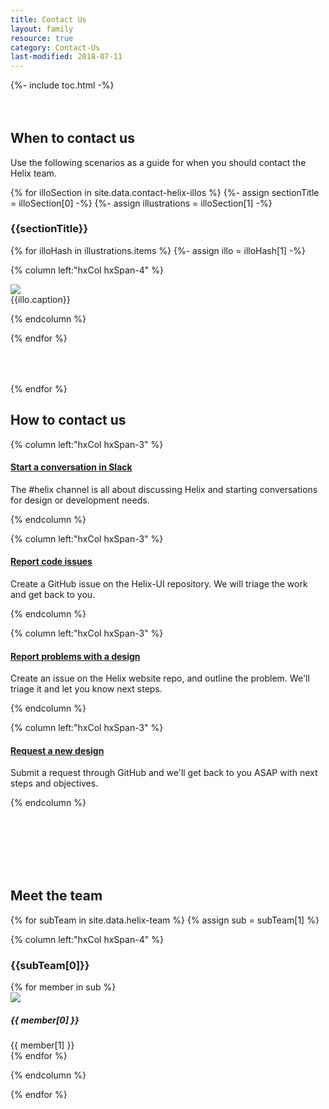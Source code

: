 ```yaml
---
title: Contact Us
layout: family
resource: true
category: Contact-Us
last-modified: 2018-07-11
---
```


<section class="static-section" markdown="1" style="margin-bottom:4rem;">
{%- include toc.html -%}
</section>

## When to contact us

Use the following scenarios as a guide for when you should contact the Helix team.

{% for illoSection in site.data.contact-helix-illos %}
{%- assign sectionTitle = illoSection[0] -%}
{%- assign illustrations = illoSection[1] -%}

<section class="static-section" markdown="1">

### {{sectionTitle}}

<div class="hxRow" markdown="1" style="margin-bottom:4rem;">

{% for illoHash in illustrations.items %}
{%- assign illo = illoHash[1] -%}

{% column left:"hxCol hxSpan-4" %}

<div class="illustration-thumbnail {{illustrations.color}}">
  <img src="{{site.url}}/assets/images/contact-us/{{illo.image}}.png" class="illustration-thumbnail-image">
  <div class="illustration-thumbnail-caption">{{illo.caption}}</div>
</div>

{% endcolumn %}

{% endfor %}

</div>

</section>

{% endfor %}

## How to contact us

<section class="static-section" markdown="1" style="margin-bottom:8rem;">

<div class="hxRow" markdown="1">

{% column left:"hxCol hxSpan-3" %}

#### <a href="https://rackspace.slack.com/messages/C1ZPBPYKZ" target="_blank">Start a conversation in Slack <hx-icon type="external-link"></hx-icon></a>

The #helix channel is all about discussing Helix and starting conversations for design or development needs.

{% endcolumn %}

{% column left:"hxCol hxSpan-3" %}

#### <a href="https://github.com/rackerlabs/helix-ui/issues/new?template=bug-report.md&labels=Bug:+Unconfirmed" target="_blank">Report code issues <hx-icon type="external-link"></hx-icon></a>

Create a GitHub issue on the Helix-UI repository.  We will triage the work and get back to you.

{% endcolumn %}

{% column left:"hxCol hxSpan-3" %}

#### <a href="https://github.com/rackerlabs/design-system/issues/new?title=Issue%20Regarding%20-%20[Component Name Here]" target="_blank">Report problems with a design <hx-icon type="external-link"></hx-icon></a>

Create an issue on the Helix website repo, and outline the problem.  We'll triage it and let you know next steps.

{% endcolumn %}

{% column left:"hxCol hxSpan-3" %}

#### <a href="https://github.com/rackerlabs/design-system/issues/new?title=New%20Design%20Pattern%20Request%20-%20[Request Name Here]" target="_blank">Request a new design <hx-icon type="external-link"></hx-icon></a>

Submit a request through GitHub and we'll get back to you ASAP with next steps and objectives.

{% endcolumn %}

</div>

</section>

## Meet the team

<section class="static-section" markdown="1" style="margin-bottom:4rem;">

<div class="hxRow" markdown="1">

{% for subTeam in site.data.helix-team %}
{% assign sub = subTeam[1] %}

{% column left:"hxCol hxSpan-4" %}

### {{subTeam[0]}}

<div class="avatar-list">
{% for member in sub %}
<div class="avatar-item">
  <img class="avatar-item-image" src="{{site.cdn_url}}/assets/images/contact-us/{{ member[1] | downcase | replace: ' ','-' }}.png">
  <div class="avatar-item-description">
    <h5 class="hxHeading-5">{{ member[0] }}</h5>
    {{ member[1] }}
  </div>
</div>
{% endfor %}
</div>

{% endcolumn %}

{% endfor %}

</div>

</section>

